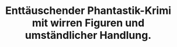 ---
rating: 2.5
title: "Enttäuschender Phantastik-Krimi mit wirren Figuren und umständlicher Handlung."
---